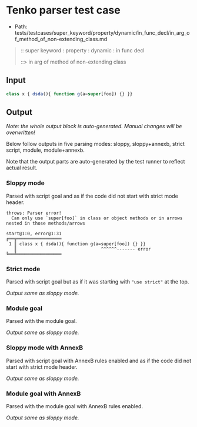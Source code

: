 # Tenko parser test case

- Path: tests/testcases/super_keyword/property/dynamic/in_func_decl/in_arg_of_method_of_non-extending_class.md

> :: super keyword : property : dynamic : in func decl
>
> ::> in arg of method of non-extending class

## Input

`````js
class x { dsda(){ function g(a=super[foo]) {} }}
`````

## Output

_Note: the whole output block is auto-generated. Manual changes will be overwritten!_

Below follow outputs in five parsing modes: sloppy, sloppy+annexb, strict script, module, module+annexb.

Note that the output parts are auto-generated by the test runner to reflect actual result.

### Sloppy mode

Parsed with script goal and as if the code did not start with strict mode header.

`````
throws: Parser error!
  Can only use `super[foo]` in class or object methods or in arrows nested in those methods/arrows

start@1:0, error@1:31
╔══╦═════════════════
 1 ║ class x { dsda(){ function g(a=super[foo]) {} }}
   ║                                ^^^^^^------- error
╚══╩═════════════════

`````

### Strict mode

Parsed with script goal but as if it was starting with `"use strict"` at the top.

_Output same as sloppy mode._

### Module goal

Parsed with the module goal.

_Output same as sloppy mode._

### Sloppy mode with AnnexB

Parsed with script goal with AnnexB rules enabled and as if the code did not start with strict mode header.

_Output same as sloppy mode._

### Module goal with AnnexB

Parsed with the module goal with AnnexB rules enabled.

_Output same as sloppy mode._
